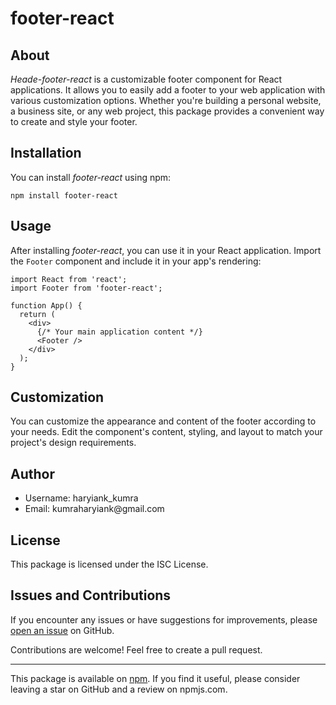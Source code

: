 <h1>footer-react</h1>

<h2>About</h2>

<p><em>Heade-footer-react</em> is a customizable footer component for React applications. It allows you to easily add a footer to your web application with various customization options. Whether you're building a personal website, a business site, or any web project, this package provides a convenient way to create and style your footer.</p>

<h2>Installation</h2>

<p>You can install <em>footer-react</em> using npm:</p>

<pre><code>npm install footer-react
</code></pre>

<h2>Usage</h2>

<p>After installing <em>footer-react</em>, you can use it in your React application. Import the <code>Footer</code> component and include it in your app's rendering:</p>

<pre><code>import React from 'react';
import Footer from 'footer-react';

function App() {
  return (
    &lt;div&gt;
      {/* Your main application content */}
      &lt;Footer /&gt;
    &lt;/div&gt;
  );
}
</code></pre>

<h2>Customization</h2>

<p>You can customize the appearance and content of the footer according to your needs. Edit the component's content, styling, and layout to match your project's design requirements.</p>

<h2>Author</h2>

<ul>
  <li>Username: haryiank_kumra</li>
  <li>Email: kumraharyiank@gmail.com</li>
</ul>

<h2>License</h2>

<p>This package is licensed under the ISC License.</p>

<h2>Issues and Contributions</h2>

<p>If you encounter any issues or have suggestions for improvements, please <a href="https://github.com/saad662/footer-react/issues">open an issue</a> on GitHub.</p>

<p>Contributions are welcome! Feel free to create a pull request.</p>

<hr>

<p>This package is available on <a href="https://www.npmjs.com/package/footer-react">npm</a>. If you find it useful, please consider leaving a star on GitHub and a review on npmjs.com.</p>

